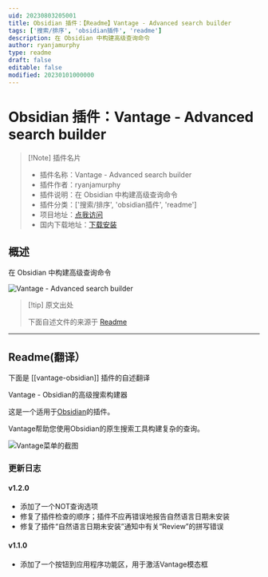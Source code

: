 ```yaml
---
uid: 20230803205001
title: Obsidian 插件：【Readme】Vantage - Advanced search builder
tags: ['搜索/排序', 'obsidian插件', 'readme']
description: 在 Obsidian 中构建高级查询命令
author: ryanjamurphy
type: readme
draft: false
editable: false
modified: 20230101000000
---
```


# Obsidian 插件：Vantage - Advanced search builder

> [!Note] 插件名片
> - 插件名称：Vantage - Advanced search builder
> - 插件作者：ryanjamurphy
> - 插件说明：在 Obsidian 中构建高级查询命令
> - 插件分类：['搜索/排序', 'obsidian插件', 'readme']
> - 项目地址：[点我访问](https://github.com/ryanjamurphy/vantage-obsidian)
> - 国内下载地址：[下载安装](https://pkmer.cn/products/plugin/pluginMarket/?vantage-obsidian)

## 概述

在 Obsidian 中构建高级查询命令

![Vantage - Advanced search builder](https://cdn.pkmer.cn/covers/vantage-obsidian.png!pkmer)

> [!tip] 原文出处
> 
>下面自述文件的来源于 [Readme](https://ghproxy.net/https://raw.githubusercontent.com/ryanjamurphy/vantage-obsidian/master/README.md)
> 

---

## Readme(翻译）

下面是 [[vantage-obsidian]] 插件的自述翻译


Vantage - Obsidian的高级搜索构建器

这是一个适用于[Obsidian](https://obsidian.md)的插件。

Vantage帮助您使用Obsidian的原生搜索工具构建复杂的查询。

![Vantage菜单的截图](https://i.imgur.com/CFgkmK6.png)

### 更新日志

#### v1.2.0
- 添加了一个NOT查询选项
- 修复了插件检查的顺序；插件不应再错误地报告自然语言日期未安装
- 修复了插件“自然语言日期未安装”通知中有关“Review”的拼写错误

#### v1.1.0
- 添加了一个按钮到应用程序功能区，用于激活Vantage模态框



